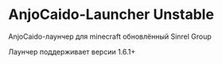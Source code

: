AnjoCaido-Launcher Unstable
==================

AnjoCaido-лаунчер для minecraft обновлённый Sinrel Group

Лаунчер поддерживает версии 1.6.1+